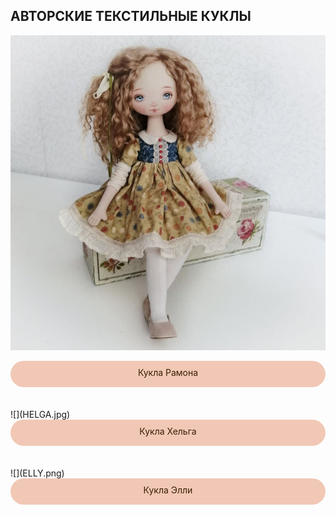 
## АВТОРСКИЕ ТЕКСТИЛЬНЫЕ КУКЛЫ 

![](dolls/RAMONA720.jpg)
<div onclick="window.open('course1');" style="cursor:pointer;border-width:0;border-style:solid;background-color:#f1c8b5;width:100%;text-align:center;color:#3a1d03;-moz-border-radius: 30px;vertical-align: middle;height: 32px;padding-top: 10px;margin-bottom:35px;  -webkit-border-radius:50px;">Кукла Рамона</div> 
![](HELGA.jpg)
<div onclick="window.open('course2');" style="cursor:pointer;border-width:0;border-style:solid;background-color:#f1c8b5;width:100%;text-align:center;color:#3a1d03;-moz-border-radius: 30px;vertical-align: middle;height: 32px;padding-top: 10px;margin-bottom:35px; -webkit-border-radius:50px;">Кукла Хельга</div> 
![](ELLY.png)  
<div onclick="window.open('course3');" style="cursor:pointer;border-width:0;border-style:solid;background-color:#f1c8b5;width:100%;text-align:center;color:#3a1d03;-moz-border-radius: 30px;vertical-align: middle;height: 32px;padding-top: 10px; margin-bottom:35px; -webkit-border-radius:50px;">Кукла Элли</div>
